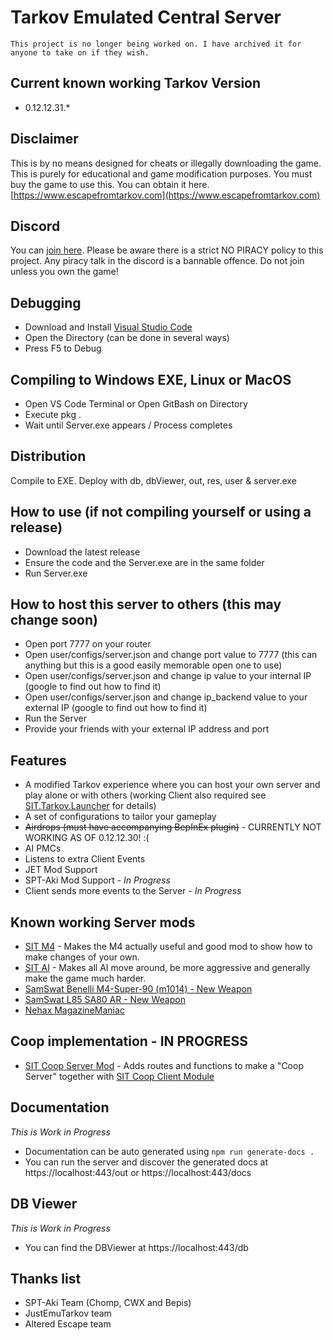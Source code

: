 # Tarkov Emulated Central Server

```
This project is no longer being worked on. I have archived it for anyone to take on if they wish.
```

## Current known working Tarkov Version
- 0.12.12.31.*

## Disclaimer

This is by no means designed for cheats or illegally downloading the game. This is purely for educational and game modification purposes. You must buy the game to use this. 
You can obtain it here. [https://www.escapefromtarkov.com](https://www.escapefromtarkov.com)

## Discord

You can [join here](https://shorturl.at/abHVW). Please be aware there is a strict NO PIRACY policy to this project. Any piracy talk in the discord is a bannable offence. Do not join unless you own the game!

## Debugging
- Download and Install [Visual Studio Code](https://code.visualstudio.com/) 
- Open the Directory (can be done in several ways)
- Press F5 to Debug

## Compiling to Windows EXE, Linux or MacOS
- Open VS Code Terminal or Open GitBash on Directory
- Execute pkg .
- Wait until Server.exe appears / Process completes

## Distribution
Compile to EXE.
Deploy with db, dbViewer, out, res, user & server.exe

## How to use (if not compiling yourself or using a release)
- Download the latest release
- Ensure the code and the Server.exe are in the same folder
- Run Server.exe

## How to host this server to others (this may change soon)
- Open port 7777 on your router
- Open user/configs/server.json and change port value to 7777 (this can anything but this is a good easily memorable open one to use)
- Open user/configs/server.json and change ip value to your internal IP (google to find out how to find it)
- Open user/configs/server.json and change ip_backend value to your external IP (google to find out how to find it)
- Run the Server
- Provide your friends with your external IP address and port

## Features
- A modified Tarkov experience where you can host your own server and play alone or with others (working Client also required see [SIT.Tarkov.Launcher](https://github.com/paulov-t/SIT.Tarkov.Launcher) for details)
- A set of configurations to tailor your gameplay
- ~~Airdrops (must have accompanying BepInEx plugin)~~ - CURRENTLY NOT WORKING AS OF 0.12.12.30! :(
- AI PMCs
- Listens to extra Client Events
- JET Mod Support
- SPT-Aki Mod Support - *In Progress*
- Client sends more events to the Server - *In Progress*

## Known working Server mods
- [SIT M4](https://github.com/paulov-t/SIT-Mod-M4) - Makes the M4 actually useful and good mod to show how to make changes of your own.
- [SIT AI](https://github.com/paulov-t/SIT.ServerMod.AI) - Makes all AI move around, be more aggressive and generally make the game much harder.
- [SamSwat Benelli M4-Super-90 (m1014) - New Weapon](https://hub.sp-tarkov.com/files/file/261-l85-sa80-a2-british-assault-rifle/)
- [SamSwat L85 SA80 AR - New Weapon](https://hub.sp-tarkov.com/files/file/181-benelli-m4-super-90-m1014/)
- [Nehax MagazineManiac](https://github.com/Nehaxfr/Nehax-MagazineManiac)

## Coop implementation - IN PROGRESS
- [SIT Coop Server Mod](https://github.com/paulov-t/SIT-Mod-Coop) - Adds routes and functions to make a "Coop Server" together with [SIT Coop Client Module](https://github.com/paulov-t/SIT.Coop.Core)

## Documentation
*This is Work in Progress*
- Documentation can be auto generated using ``npm run generate-docs .``
- You can run the server and discover the generated docs at https://localhost:443/out or https://localhost:443/docs

## DB Viewer
*This is Work in Progress*
- You can find the DBViewer at https://localhost:443/db

## Thanks list
- SPT-Aki Team (Chomp, CWX and Bepis)
- JustEmuTarkov team
- Altered Escape team

 